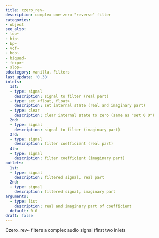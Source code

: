 ```yaml
---
title: czero_rev~
description: complex one-zero "reverse" filter
categories:
- object
see_also:
- lop~
- hip~
- bp~
- vcf~
- bob~
- biquad~
- fexpr~
- slop~
pdcategory: vanilla, Filters
last_update: '0.38'
inlets:
  1st:
  - type: signal
    description: signal to filter (real part)
  - type: set <float, float>
    description: set internal state (real and imaginary part)
  - type: clear
    description: clear internal state to zero (same as "set 0 0")
  2nd:
  - type: signal
    description: signal to filter (imaginary part)
  3rd:
  - type: signal
    description: filter coefficient (real part)
  4th:
  - type: signal
    description: filter coefficient (imaginary part)
outlets:
  1st:
  - type: signal
    description: filtered signal, real part
  2nd:
  - type: signal
    description: filtered signal, imaginary part
arguments:
  - type: list
    description: real and imaginary part of coefficient 
  default: 0 0
draft: false
---
```

Czero_rev~ filters a complex audio signal (first two inlets
